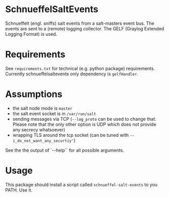 SchnueffelSaltEvents
====================
Schnueffelt (engl. sniffs) salt events from a salt-masters event bus. The events are sent to a (remote) logging collector. The GELF (Graylog Extended Logging Format) is used.

Requirements
============
See `requirements.txt` for technical (e.g. python package) requirements. Currently schnueffelsaltevents only dependency is `gelfHandler`.

Assumptions
===========
* the salt node mode is `master`
* the salt event socket is in `/var/run/salt`
* sending messages via TCP (`--log_proto` can be used to change that. Please note that the only other option is UDP which does not provide any secrecy whatsoever)
* wrapping TLS around the tcp socket (can be tuned with `--i_do_not_want_any_securtiy'`)

See the the output of `--help`` for all possible arguments.


Usage
==========
This package should install a script called `schnueffel-salt-events` to you PATH. Use it.